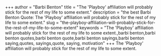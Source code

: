 +++
author = "Barbi Benton"
title = "The 'Playboy' affiliation will probably stick for the rest of my life to some extent."
description = "the best Barbi Benton Quote: The 'Playboy' affiliation will probably stick for the rest of my life to some extent."
slug = "the-playboy-affiliation-will-probably-stick-for-the-rest-of-my-life-to-some-extent"
keywords = "The 'Playboy' affiliation will probably stick for the rest of my life to some extent.,barbi benton,barbi benton quotes,barbi benton quote,barbi benton sayings,barbi benton saying,quotes, sayings,quote, saying, motivation"
+++
The 'Playboy' affiliation will probably stick for the rest of my life to some extent.
